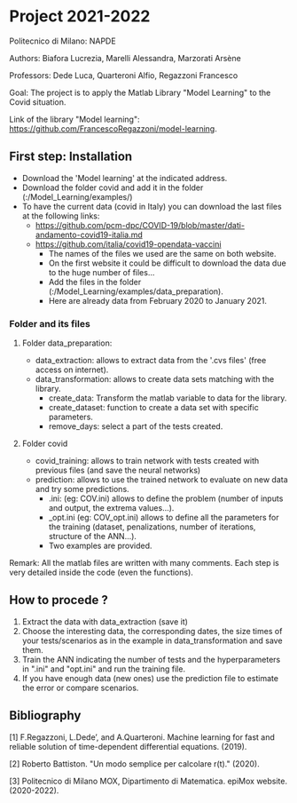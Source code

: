 # Project 2021-2022 

Politecnico di Milano: NAPDE

Authors: Biafora Lucrezia, Marelli Alessandra, Marzorati Arsène

Professors: Dede Luca, Quarteroni Alfio, Regazzoni Francesco

Goal: The project is to apply the Matlab Library "Model Learning" to the Covid situation.

Link of the library "Model learning": https://github.com/FrancescoRegazzoni/model-learning.

## First step: Installation 
   * Download the 'Model learning' at the indicated address.
   * Download the folder covid and add it in the folder (:/Model_Learning/examples/)
   * To have the current data (covid in Italy) you can download the last files at the following links:
      + https://github.com/pcm-dpc/COVID-19/blob/master/dati-andamento-covid19-italia.md
      + https://github.com/italia/covid19-opendata-vaccini
         - The names of the files we used are the same on both website.
         - On the first website it could be difficult to download the data due to the huge number of files...
         - Add the files in the folder (:/Model_Learning/examples/data_preparation).
         - Here are already data from February 2020 to January 2021.
    
### Folder and its files

1) Folder data_preparation:
    * data_extraction: allows to extract data from the '.cvs files' (free access on internet).
    * data_transformation: allows to create data sets matching with the library.
        + create_data: Transform the matlab variable to data for the library.
        + create_dataset: function to create a data set with specific parameters.
        + remove_days: select a part of the tests created.

2) Folder covid
    * covid_training: allows to train network with tests created with previous files (and save the neural networks)
    * prediction: allows to use the trained network to evaluate on new data and try some predictions.
       + .ini: (eg: COV.ini) allows to define the problem (number of inputs and output, the extrema values...).
       + _opt.ini (eg: COV_opt.ini) allows to define all the parameters for the training (dataset, penalizations, number of iterations, structure of the ANN...).
       + Two examples are provided.
        
Remark: All the matlab files are written with many comments. Each step is very detailed inside the code (even the functions).

## How to procede ?
 
1) Extract the data with data_extraction (save it)
2) Choose the interesting data, the corresponding dates, the size times of your tests/scenarios as in the example in data_transformation and save them.
3) Train the ANN indicating the number of tests and the hyperparameters in ".ini" and "opt.ini" and run the training file.
4) If you have enough data (new ones) use the prediction file to estimate the error or compare scenarios.

## Bibliography
[1] F.Regazzoni, L.Dede’, and A.Quarteroni. Machine learning for fast and
reliable solution of time-dependent differential equations. (2019).

[2] Roberto Battiston. "Un modo semplice per calcolare r(t)." (2020).

[3] Politecnico di Milano MOX, Dipartimento di Matematica. epiMox website.
(2020-2022).



